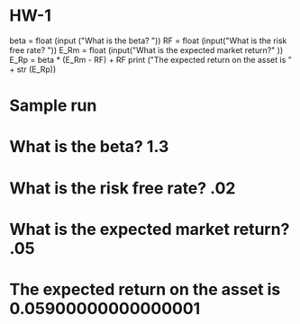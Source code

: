 # HW-1
beta = float (input ("What is the beta? "))
RF = float (input("What is the risk free rate? "))
E_Rm = float (input("What is the expected market return?" ))
E_Rp = beta * (E_Rm - RF) + RF
print ("The expected return on the asset is " + str (E_Rp))
# Sample run
# What is the beta? 1.3

# What is the risk free rate? .02

# What is the expected market return? .05
# The expected return on the asset is 0.05900000000000001
